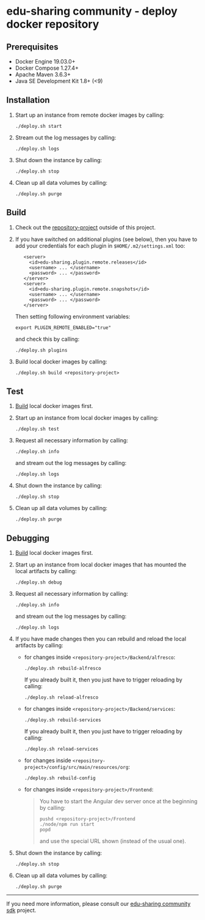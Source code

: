 
# edu-sharing community - deploy docker repository

Prerequisites
-------------

- Docker Engine 19.03.0+
- Docker Compose 1.27.4+ 
- Apache Maven 3.6.3+
- Java SE Development Kit 1.8+ (<9)

Installation
------------

1. Start up an instance from remote docker images by calling:

   ```
   ./deploy.sh start
   ```

2. Stream out the log messages by calling:

   ```
   ./deploy.sh logs
   ```

3. Shut down the instance by calling:

   ```
   ./deploy.sh stop
   ```
  
4. Clean up all data volumes by calling:

   ```
   ./deploy.sh purge
   ```
    
Build
-----

1. Check out the [repository-project](https://scm.edu-sharing.com/Repository/edu-sharing) outside of this project.
 
2. If you have switched on additional plugins (see below), 
   then you have to add your credentials for each plugin in `$HOME/.m2/settings.xml` too:
   
   ```
      <server>  
        <id>edu-sharing.plugin.remote.releases</id>
        <username> ... </username>
        <password> ... </password>
      </server>
      <server>
        <id>edu-sharing.plugin.remote.snapshots</id>
        <username> ... </username>
        <password> ... </password>
      </server>  
   ```      

   Then setting following environment variables:
                          
   ```
   export PLUGIN_REMOTE_ENABLED="true"
   ```
   
   and check this by calling:
   
   ```
   ./deploy.sh plugins
   ```                         
 
3. Build local docker images by calling:                        

   ```
   ./deploy.sh build <repository-project>
   ```
   
Test
----

1. [Build](#build) local docker images first.
      
2. Start up an instance from local docker images by calling: 

   ```
   ./deploy.sh test
   ```

3. Request all necessary information by calling:

   ```
   ./deploy.sh info
   ```
   
   and stream out the log messages by calling:
    
   ```
   ./deploy.sh logs
   ```
   
4. Shut down the instance by calling:

   ```
   ./deploy.sh stop
   ```
  
5. Clean up all data volumes by calling:

   ```
   ./deploy.sh purge
   ```
   
Debugging
---------

1. [Build](#build) local docker images first.
      
2. Start up an instance from local docker images that has mounted the local artifacts by calling: 

   ```
   ./deploy.sh debug 
   ```

3. Request all necessary information by calling:

   ```
   ./deploy.sh info
   ```
   
   and stream out the log messages by calling:
    
   ```
   ./deploy.sh logs
   ```
   
4. If you have made changes then you can rebuild and reload the local artifacts by calling:

   * for changes inside `<repository-project>/Backend/alfresco`: 
   
     ```
     ./deploy.sh rebuild-alfresco
     ```
     
     If you already built it, then you just have to trigger reloading by calling: 
      
     ```
     ./deploy.sh reload-alfresco
     ```
   
   * for changes inside `<repository-project>/Backend/services`: 
   
     ```
     ./deploy.sh rebuild-services
     ```
     
     If you already built it, then you just have to trigger reloading by calling: 
      
     ```
     ./deploy.sh reload-services
     ```

   * for changes inside `<repository-project>/config/src/main/resources/org`:

     ```
     ./deploy.sh rebuild-config
     ```
      
   * for changes inside `<repository-project>/Frontend`:

     > You have to start the Angular dev server once at the beginning by calling:        
     > ```
     > pushd <repository-project>/Frontend
     > ./node/npm run start
     > popd
     > ```     
     > and use the special URL shown (instead of the usual one).  

5. Shut down the instance by calling:

   ```
   ./deploy.sh stop
   ```
  
6. Clean up all data volumes by calling:

   ```
   ./deploy.sh purge
   ```
---
If you need more information, please consult our [edu-sharing community sdk](https://scm.edu-sharing.com/edu-sharing-community/edu-sharing-community-sdk) project.
